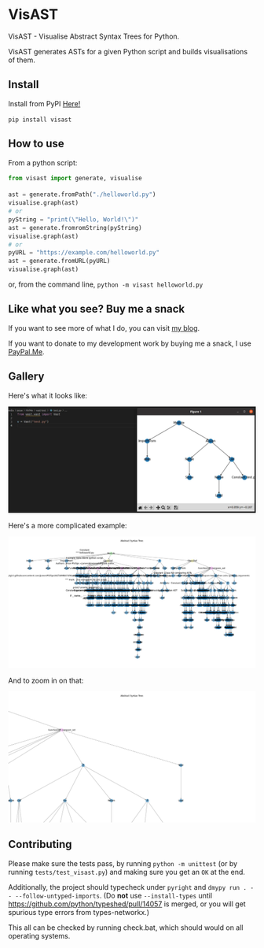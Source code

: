 # VisAST

VisAST - Visualise Abstract Syntax Trees for Python.

VisAST generates ASTs for a given Python script and builds visualisations of them.

## Install

Install from PyPI [Here!](https://pypi.org/project/VisAST/)

`pip install visast`

## How to use

From a python script:

```python
from visast import generate, visualise

ast = generate.fromPath("./helloworld.py")
visualise.graph(ast)
# or
pyString = "print(\"Hello, World!\")"
ast = generate.fromromString(pyString)
visualise.graph(ast)
# or
pyURL = "https://example.com/helloworld.py"
ast = generate.fromURL(pyURL)
visualise.graph(ast)
```

or, from the command line, `python -m visast helloworld.py`

## Like what you see?  Buy me a snack

If you want to see more of what I do, you can visit [my blog](https://jamesphillipsuk.com "Go there now").

If you want to donate to my development work by buying me a snack, I use [PayPal.Me](https://paypal.me/JamesPhillipsUK "My PayPal.Me").

## Gallery

Here's what it looks like:

![ast](example.webp "Example 1")

Here's a more complicated example:

![ast](Figure_1.png "Example 2")

And to zoom in on that:

![ast](Figure_2.png "Example 3")

## Contributing

Please make sure the tests pass, by running `python -m unittest` (or by running `tests/test_visast.py`) and making sure you get an `OK` at the end.

Additionally, the project should typecheck under `pyright` and `dmypy run . -- --follow-untyped-imports`. (Do **not** use `--install-types` until https://github.com/python/typeshed/pull/14057 is merged, or you will get spurious type errors from types-networkx.)

This all can be checked by running check.bat, which should would on all operating systems.
